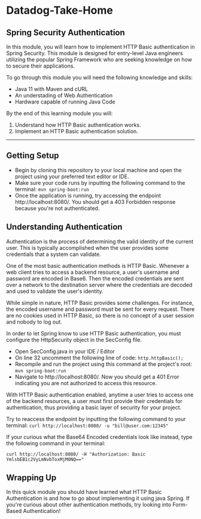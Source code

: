 # Datadog-Take-Home
## Spring Security Authentication
In this module, you will learn how to implement HTTP Basic authentication in Spring Security. This module is designed for entry-level Java engineers utilizing the popular Spring Framework who are seeking knowledge on how to secure their applications.

To go through this module you will need the following knowledge and skills:
- Java 11 with Maven and cURL
- An understading of Web Authentication
- Hardware capable of running Java Code

By the end of this learning module you will:
1. Understand how HTTP Basic authentication works.
2. Implement an HTTP Basic authentication solution.

---

## Getting Setup
- Begin by cloning this repository to your local machine and open the project using your preferred text editor or IDE.
- Make sure your code runs by inputting the following command to the terminal: `mvn spring-boot:run`
- Once the application is running, try accessing the endpoint http://localhost:8080/. You should get a 403 Forbidden response because you're not authenticated.

## Understanding Authentication
Authentication is the process of determining the valid identity of the current user. This is typically accomplished when the user provides some credentials that a system can validate. 

One of the most basic authentication methods is HTTP Basic. Whenever a web client tries to access a backend resource, a user's username and password are encoded in Base6. Then the encoded credentials are sent over a network to the destination server where the credentials are decoded and used to validate the user's identity. 

While simple in nature, HTTP Basic provides some challenges. For instance, the encoded username and password must be sent for every request. There are no cookies used in HTTP Basic, so there is no concept of a user session and nobody to log out.

In order to let Spring know to use HTTP Basic authentication, you must configure the HttpSecurity object in the SecConfig file.
- Open SecConfig.java in your IDE / Editor
- On line 32 uncomment the following line of code: `http.httpBasic();`
- Recompile and run the project using this command at the project's root:  `mvn spring-boot:run`
- Navigate to http://localhost:8080/. Now you should get a 401 Error indicating you are not authorized to access this resource.

With HTTP Basic authentication enabled, anytime a user tries to access one of the backend resources, a user must first provide their credentials for authentication, thus providing a basic layer of security for your project.

Try to reaccess the endpoint by inputting the following command to your terminal: `curl http://localhost:8080/ -u "bill@user.com:12345"`

If your curious what the Base64 Encoded credentials look like instead, type the following command in your terminal: 

`curl http://localhost:8080/ -H "Authorization: Basic YmlsbEB1c2VyLmNvbToxMjM0NQ=="`

## Wrapping Up
In this quick module you should have learned what HTTP Basic Authentication is and how to go about implementing it using java Spring. If you're curious about other authentication methods, try looking into Form-Based Authentication!
